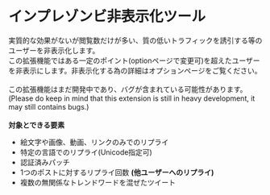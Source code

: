 # インプレゾンビ非表示化ツール
実質的な効果がないが閲覧数だけが多い、質の低いトラフィックを誘引する等のユーザーを非表示化します。\
この拡張機能ではある一定のポイント(optionページで変更可)を超えたユーザーを非表示にします。非表示化する為の詳細はオプションページをご覧ください。
\
\
この拡張機能はまだ開発中であり、バグが含まれている可能性があります。(Please do keep in mind that this extension is still in heavy development, it may still contains bugs.)
\
\
**対象とできる要素**
- 絵文字や画像、動画、リンクのみでのリプライ
- 特定の言語でのリプライ(Unicode指定可)
- 認証済みパッチ
- 1つのポストに対するリプライ回数 **(他ユーザーへのリプライ)**
- 複数の無関係なトレンドワードを混ぜたツイート
